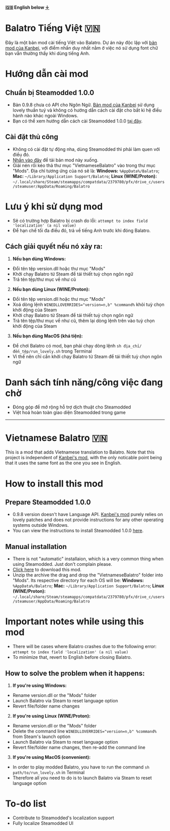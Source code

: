 **🇬🇧 English below [↓](https://github.com/HuyTheKiller/VietnameseBalatro?tab=readme-ov-file#vietnamese-balatro-)**
# Balatro Tiếng Việt 🇻🇳

Đây là một bản mod cài tiếng Việt vào Balatro.
Dự án này độc lập với [bản mod của Kanbei](https://github.com/Kanbei-Kikuchiyo/balatro-vietnamese-translation), với điểm nhấn duy nhất nằm ở việc nó sử dụng font chữ bạn vẫn thường thấy khi dùng tiếng Anh.

# Hướng dẫn cài mod

## Chuẩn bị Steamodded 1.0.0
- Bản 0.9.8 chưa có API cho Ngôn Ngữ. [Bản mod của Kanbei](https://github.com/Kanbei-Kikuchiyo/balatro-vietnamese-translation) sử dụng lovely thuần tuý và không có hướng dẫn cách cài đặt cho bất kì hệ điều hành nào khác ngoài Windows.
- Bạn có thể xem hướng dẫn cách cài Steamodded 1.0.0 [tại đây](https://github.com/Steamopollys/Steamodded?tab=readme-ov-file#how-to-install-the-alpha).

## Cài đặt thủ công
- Không có cài đặt tự động nha, dùng Steamodded thì phải làm quen với điều đó.
- [Nhấn vào đây](https://github.com/HuyTheKiller/VietnameseBalatro/archive/refs/heads/main.zip) để tải bản mod này xuống.
- Giải nén rồi kéo thả thư mục "VietnameseBalatro" vào trong thư mục "Mods". Địa chỉ tương ứng của nó sẽ là:
**Windows:** `%AppData%/Balatro`; **Mac:** `~/Library/Application Support/Balatro`; **Linux (WINE/Proton):** `~/.local/share/Steam/steamapps/compatdata/2379780/pfx/drive_c/users/steamuser/AppData/Roaming/Balatro`

# Lưu ý khi sử dụng mod
- Sẽ có trường hợp Balatro bị crash do lỗi: `attempt to index field 'localization' (a nil value)`
- Để hạn chế tối đa điều đó, trả về tiếng Anh trước khi đóng Balatro.
## Cách giải quyết nếu nó xảy ra:
1. **Nếu bạn dùng Windows:**
- Đổi tên tệp version.dll hoặc thư mục "Mods"
- Khởi chạy Balatro từ Steam để tái thiết tuỳ chọn ngôn ngữ
- Trả tên tệp/thư mục về như cũ
2. **Nếu bạn dùng Linux (WINE/Proton):**
- Đổi tên tệp version.dll hoặc thư mục "Mods"
- Xoá dòng lệnh `WINEDLLOVERRIDES="version=n,b" %command%` khỏi tuỳ chọn khởi động của Steam
- Khởi chạy Balatro từ Steam để tái thiết tuỳ chọn ngôn ngữ
- Trả tên tệp/thư mục về như cũ, thêm lại dòng lệnh trên vào tuỳ chọn khởi động của Steam
3. **Nếu bạn dùng MacOS (khá tiện):**
- Để chơi Balatro có mod, bạn phải chạy dòng lệnh `sh địa_chỉ/đến_tệp/run_lovely.sh` trong Terminal
- Vì thế nên chỉ cần khởi chạy Balatro từ Steam để tái thiết tuỳ chọn ngôn ngữ
# Danh sách tính năng/công việc đang chờ
- Đóng góp để mở rộng hỗ trợ dịch thuật cho Steamodded
- Việt hoá hoàn toàn giao diện Steamodded trong game


---


# Vietnamese Balatro 🇻🇳

This is a mod that adds Vietnamese translation to Balatro.
Note that this project is independent of [Kanbei's mod](https://github.com/Kanbei-Kikuchiyo/balatro-vietnamese-translation), with the only noticable point being that it uses the same font as the one you see in English.

# How to install this mod

## Prepare Steamodded 1.0.0
- 0.9.8 version doesn't have Language API. [Kanbei's mod](https://github.com/Kanbei-Kikuchiyo/balatro-vietnamese-translation) purely relies on lovely patches and does not provide instructions for any other operating systems outside Windows.
- You can view the instructions to install Steamodded 1.0.0 [here](https://github.com/Steamopollys/Steamodded?tab=readme-ov-file#how-to-install-the-alpha).

## Manual installation
- There is not "automatic" installaion, which is a very common thing when using Steamodded. Just don't complain please.
- [Click here](https://github.com/HuyTheKiller/VietnameseBalatro/archive/refs/heads/main.zip) to download this mod.
- Unzip the archive the drag and drop the "VietnameseBalatro" folder into "Mods". Its respective directory for each OS will be:
**Windows:** `%AppData%/Balatro`; **Mac:** `~/Library/Application Support/Balatro`; **Linux (WINE/Proton):** `~/.local/share/Steam/steamapps/compatdata/2379780/pfx/drive_c/users/steamuser/AppData/Roaming/Balatro`

# Important notes while using this mod
- There will be cases where Balatro crashes due to the following error: `attempt to index field 'localization' (a nil value)`
- To minimize that, revert to English before closing Balatro.
## How to solve the problem when it happens:
1. **If you're using Windows:**
- Rename version.dll or the "Mods" folder
- Launch Balatro via Steam to reset language option
- Revert file/folder name changes
2. **If you're using Linux (WINE/Proton):**
- Rename version.dll or the "Mods" folder
- Delete the command line `WINEDLLOVERRIDES="version=n,b" %command%` from Steam's launch option
- Launch Balatro via Steam to reset language option
- Revert file/folder name changes, then re-add the command line
3. **If you're using MacOS (convenient):**
- In order to play modded Balatro, you have to run the command `sh path/to/run_lovely.sh` in Terminal
- Therefore all you need to do is to launch Balatro via Steam to reset language option
# To-do list
- Contribute to Steamodded's localization support
- Fully localize Steamodded UI